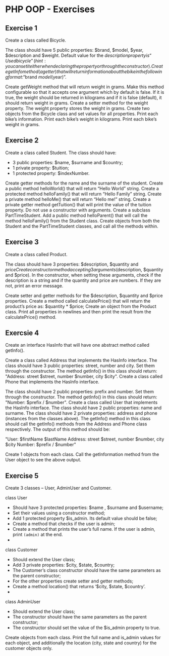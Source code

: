 # PHP OOP - Exercises

## Exercise 1

Create a class called Bicycle.

The class should have 5 public properties: $brand, $model, $year, $description and $weight.
Default value for the $description property is “Used bicycle” (hint: you can set it either when declaring the
property or through the constructor).
Create getInfo method (a getter) that will return information about the bike in the following format:
“$brand $model ($year)”.

Create getWeight method that will return weight in grams. Make this method configurable so that it
accepts one argument which by default is false. If it is true, the weight should be returned in kilograms
and if it is false (default), it should return weight in grams.
Create a setter method for the weight property. The weight property stores the weight in grams.
Create two objects from the Bicycle class and set values for all properties.
Print each bike’s information.
Print each bike’s weight in kilograms.
Print each bike’s weight in grams.

## Exercise 2

Create a class called Student.
The class should have:
- 3 public properties: $name, $surname and $country;
- 1 private property: $tuition;
- 1 protected property: $indexNumber.

Create getter methods for the name and the surname of the student.
Create a public method helloWorld() that will return “Hello World” string.
Create a protected method helloFamily() that will return “Hello Family” string.
Create a private method helloMe() that will return “Hello me!” string.
Create a private getter method getTuition() that will print the value of the tuition property.
Do not use a constructor with arguments.
Create a subclass PartTimeStudent.
Add a public method helloParent() that will call the method helloFamily() from the Student class.
Create objects from both the Student and the PartTimeStudent classes, and call all the methods within.

## Exercise 3 

Create a class called Product.

The class should have 3 properties: $description, $quantity and $price
Create constructor method accepting 3 arguments ($description, $quantity and $price). In the
constructor, when setting these arguments, check if the description is a string and if the quantity and
price are numbers. If they are not, print an error message.

Create setter and getter methods for the $description, $quantity and $price properties.
Create a method called calculatePrice() that will return the product’s price as: $quantity * $price;
Create an object from the Product class. Print all properties in newlines and then print the result from
the calculatePrice() method.

## Exercsie 4

Create an interface HasInfo that will have one abstract method called getInfo().

Create a class called Address that implements the HasInfo interface.
The class should have 3 public properties: street, number and city. Set them through the constructor.
The method getInfo() in this class should return: "Address: street $street, number $number, city $city".
Create a class called Phone that implements the HasInfo interface.

The class should have 2 public properties: prefix and number. Set them through the constructor.
The method getInfo() in this class should return: "Number: $prefix / $number".
Create a class called User that implements the HasInfo interface.
The class should have 2 public properties: name and surname.
The class should have 2 private properties: address and phone (instances from the classes above).
The getInfo() method in this class should call the getInfo() methods from the Address and Phone class
respectively. The output of this method should be:

"User: $firstName $lastName
Address: street $street, number $number, city $city
Number: $prefix / $number"

Create 1 objects from each class.
Call the getInformation method from the User object to see the above output.

## Exercise 5

Create 3 classes – User, AdminUser and Customer.

class User
- Should have 3 protected properties: $name , $surname and $username;
- Set their values using a constructor method;
- Add 1 protected property $is_admin. Its default value should be false;
- Create a method that checks if the user is admin;
- Create a method that prints the user’s full name. If the user is admin, print `(admin)` at the end.
- 
class Customer
- Should extend the User class;
- Add 3 private properties: $city, $state, $country;
- The Customer’s class constructor should have the same parameters as the parent constructor;
- For the other properties create setter and getter methods;
- Create a method location() that returns ‘$city, $state, $country’.
- 
class AdminUser
- Should extend the User class;
- The constructor should have the same parameters as the parent constructor;
- The constructor should set the value of the $is_admin property to true.

Create objects from each class. Print the full name and is_admin values for each object, and additionally
the location (city, state and country) for the customer objects only.
